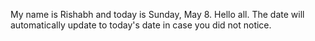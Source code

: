 My name is Rishabh and today is Sunday, May 8. Hello all. The date will automatically update to today's date in case you did not notice.

